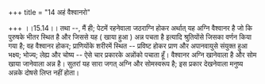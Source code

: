+++
title = "14 अहं वैश्वानरो"

+++
।।15.14।। तथा --, मैं ही; पेटमें रहनेवाला जठराग्नि होकर अर्थात् यह अग्नि
वैश्वानर है जो कि पुरुषके भीतर स्थित है और जिससे यह ( खाया हुआ ) अन्न
पचता है इत्यादि श्रुतियोंसे जिसका वर्णन किया गया है; वह वैश्वानर होकर;
प्राणियोंके शरीरमें स्थित -- प्रविष्ट होकर प्राण और अपानवायुसे संयुक्त
हुआ भक्ष्य; भोज्य; लेह्य और चोष्य -- ऐसे चार प्रकारके अन्नोंको पचाता
हूँ। वैश्वानर अग्नि खानेवाला है और सोम खाया जानेवाला अन्न है। सुतरां यह
सारा जगत् अग्नि और सोमस्वरूप है; इस प्रकार देखनेवाला मनुष्य अन्नके दोषसे
लिप्त नहीं होता।
